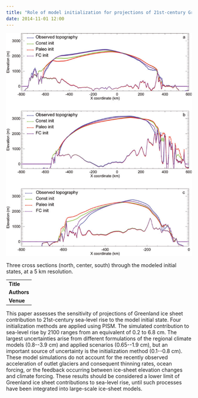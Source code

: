 ```yaml
---
title: "Role of model initialization for projections of 21st-century Greenland ice sheet mass loss"
date: 2014-11-01 12:00
---
```


![Three cross sections (north, center, south) through the modeled initial states, at a 5 km resolution.](/img/applications/tolly2014.png)

Three cross sections (north, center, south) through the modeled initial states, at a 5 km resolution.

||
|-
| **Title** | [Role of model initialization for projections of 21st-century Greenland ice sheet mass loss](http://www.igsoc.org/journal/60/222/t13j202.html) |
| **Authors** | [G. Adalgeirsdottir](https://notendur.hi.is/~gua/) and 6 others |
| **Venue** |  [J. Glaciol.](http://www.igsoc.org/journal/)  |

This paper assesses the sensitivity of projections of Greenland ice sheet contribution to 21st-century sea-level rise to the model initial state. Four initialization methods are applied using PISM. The simulated contribution to sea-level rise by 2100 ranges from an equivalent of 0.2 to 6.8 cm. The largest uncertainties arise from different formulations of the regional climate models (0.8--3.9 cm) and applied scenarios (0.65--1.9 cm), but an important source of uncertainty is the initialization method (0.1--0.8 cm). These model simulations do not account for the recently observed acceleration of outlet glaciers and consequent thinning rates, ocean forcing, or the feedback occurring between ice-sheet elevation changes and climate forcing. These results should be considered a lower limit of Greenland ice sheet contributions to sea-level rise, until such processes have been integrated into large-scale ice-sheet models.

